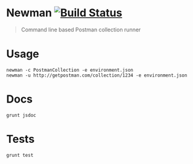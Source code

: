 Newman [![Build Status](https://travis-ci.org/a85/Newman.svg?branch=master)](https://travis-ci.org/a85/Newman)
======

> Command line based Postman collection runner

# Usage
	newman -c PostmanCollection -e environment.json
	newman -u http://getpostman.com/collection/1234 -e environment.json

# Docs
	grunt jsdoc

# Tests 
	grunt test
